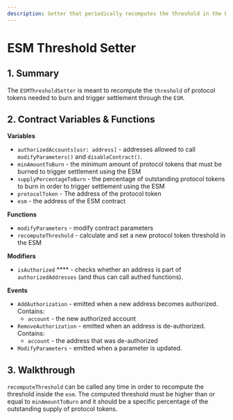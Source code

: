 ```yaml
---
description: Setter that periodically recomputes the threshold in the ESM
---
```


# ESM Threshold Setter

## 1. Summary <a href="#1-introduction-summary" id="1-introduction-summary"></a>

The `ESMThresholdSetter` is meant to recompute the `threshold` of protocol tokens needed to burn and trigger settlement through the `ESM`.

## 2. Contract Variables & Functions <a href="#2-contract-details" id="2-contract-details"></a>

**Variables**

* `authorizedAccounts[usr: address]` - addresses allowed to call `modifyParameters()` and `disableContract()`.
* `minAmountToBurn` - the minimum amount of protocol tokens that must be burned to trigger settlement using the ESM
* `supplyPercentageToBurn` - the percentage of outstanding protocol tokens to burn in order to trigger settlement using the ESM
* `protocolToken` - The address of the protocol token
* `esm` - the address of the ESM contract

**Functions**

* `modifyParameters` - modify contract parameters
* `recomputeThreshold` - calculate and set a new protocol token threshold in the ESM

**Modifiers**

* `isAuthorized` **** - checks whether an address is part of `authorizedAddresses` (and thus can call authed functions).

**Events**

* `AddAuthorization` - emitted when a new address becomes authorized. Contains:
  * `account` - the new authorized account
* `RemoveAuthorization` - emitted when an address is de-authorized. Contains:
  * `account` - the address that was de-authorized
* `ModifyParameters` - emitted when a parameter is updated.

## 3. Walkthrough <a href="#2-contract-details" id="2-contract-details"></a>

`recomputeThreshold` can be called any time in order to recompute the threshold inside the `esm`. The computed threshold must be higher than or equal to `minAmountToBurn` and it should be a specific percentage of the outstanding supply of protocol tokens.
